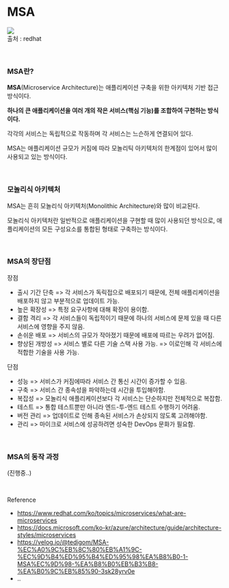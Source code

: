 MSA
===

<img src ="https://www.redhat.com/cms/managed-files/monolithic-vs-microservices.png"></img> <br>
출처 : redhat

<br>

### MSA란?

**MSA**(Microservice Architecture)는 애플리케이션 구축을 위한 아키텍처 기반 접근 방식이다.

**하나의 큰 애플리케이션을 여러 개의 작은 서비스(핵심 기능)를 조합하여 구현하는 방식이다.**

각각의 서비스는 독립적으로 작동하며 각 서비스는 느슨하게 연결되어 있다.

MSA는 애플리케이션 규모가 커짐에 따라 모놀리틱 아키텍처의 한계점이 있어서 많이 사용되고 있는 방식이다.

<br>

### 모놀리식 아키텍처

MSA는 흔히 모놀리식 아키텍처(Monolithic Architecture)와 많이 비교된다.

모놀리식 아키텍처란 일반적으로 애플리케이션을 구현할 때 많이 사용되던 방식으로, 
애플리케이션의 모든 구성요소를 통합된 형태로 구축하는 방식이다.

<br>

### MSA의 장단점

장점
- 출시 기간 단축 => 각 서비스가 독릭접으로 배포되기 때문에, 전체 애플리케이션을 배포하지 않고 부분적으로 업데이트 가능. <br>
- 높은 확장성 => 특정 요구사항에 대해 확장이 용이함. <br>
- 결함 격리 => 각 서비스들이 독립적이기 때문에 하나의 서비스에 문제 있을 때 다른 서비스에 영향을 주지 않음. <br>
- 손쉬운 배포 => 서비스의 규모가 작아졌기 때문에 배포에 따르는 우려가 없어짐.
- 향상된 개방성 => 서비스 별로 다른 기술 스택 사용 가능. => 이로인해 각 서비스에 적합한 기술을 사용 가능. <br>

단점
- 성능 => 서비스가 커짐에따라 서비스 간 통신 시간이 증가할 수 있음. <br>
- 구축 => 서비스 간 종속성을 파악하는데 시간을 투입해야함. <br>
- 복잡성 => 모놀리식 애플리케이션보다 각 서비스는 단순하지만 전체적으로 복잡함. <br>
- 테스트 => 통합 테스트뿐만 아니라 엔드-투-엔드 테스트 수행하기 어려움. <br>
- 버전 관리 => 업데이트로 인해 종속된 서비스가 손상되지 않도록 고려해야함. <br>
- 관리 => 마이크로 서비스에 성공하려면 성숙한 DevOps 문화가 필요함. <br>

<br>

### MSA의 동작 과정

(진행중..)

<br>

Reference
- https://www.redhat.com/ko/topics/microservices/what-are-microservices
- https://docs.microsoft.com/ko-kr/azure/architecture/guide/architecture-styles/microservices
- https://velog.io/@tedigom/MSA-%EC%A0%9C%EB%8C%80%EB%A1%9C-%EC%9D%B4%ED%95%B4%ED%95%98%EA%B8%B0-1-MSA%EC%9D%98-%EA%B8%B0%EB%B3%B8-%EA%B0%9C%EB%85%90-3sk28yrv0e
- ..